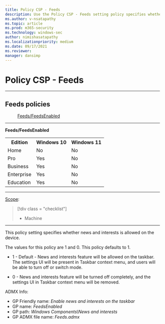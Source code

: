 ```yaml
---
title: Policy CSP - Feeds
description: Use the Policy CSP - Feeds setting policy specifies whether news and interests is allowed on the device.
ms.author: v-nsatapathy
ms.topic: article
ms.prod: m365-security
ms.technology: windows-sec
author: nimishasatapathy
ms.localizationpriority: medium
ms.date: 09/17/2021
ms.reviewer: 
manager: dansimp
---
```


# Policy CSP - Feeds


<hr/>

<!--Policies-->
## Feeds policies  

<dl>
  <dd>
    <a href="#feeds-feedsenabled">Feeds/FeedsEnabled</a>
  </dd>
</dl>


<hr/>

<!--Policy-->
<a href="" id="feeds-feedsenabled"></a>**Feeds/FeedsEnabled**  

<!--SupportedSKUs-->
<table>
<tr>
    <th>Edition</th>
    <th>Windows 10</th>
    <th>Windows 11</th>
</tr>
<tr>
    <td>Home</td>
    <td>No</td>
    <td>No</td>
</tr>
<tr>
    <td>Pro</td>
    <td>Yes</td>
    <td>No</td>
</tr>
<tr>
    <td>Business</td>
    <td>Yes</td>
    <td>No</td>
</tr>
<tr>
    <td>Enterprise</td>
    <td>Yes</td>
    <td>No</td>
</tr>
<tr>
    <td>Education</td>
    <td>Yes</td>
    <td>No</td>
</tr>
</table>

<!--/SupportedSKUs-->
<hr/>

<!--Scope-->
[Scope](./policy-configuration-service-provider.md#policy-scope):

> [!div class = "checklist"]
> * Machine

<hr/>

<!--/Scope-->
<!--Description-->
This policy setting specifies whether news and interests is allowed on the device.

The values for this policy are 1 and 0. This policy defaults to 1.

- 1 - Default - News and interests feature will be allowed on the taskbar. The settings UI will be present in Taskbar context menu, and users will be able to turn off or switch mode.

- 0 - News and interests feature will be turned off completely, and the settings UI in Taskbar context menu will be removed.

<!--/Description-->

<!--ADMXBacked-->
ADMX Info:  
-   GP Friendly name: *Enable news and interests on the taskbar*
-   GP name: *FeedsEnabled*
-   GP path: *Windows Components\News and interests*
-   GP ADMX file name: *Feeds.admx*

<!--/ADMXBacked-->
<!--/Policy-->

<!--/Policies-->

